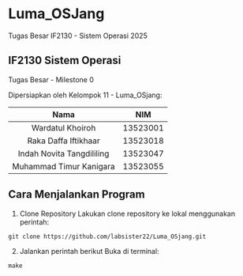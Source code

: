 # Luma_OSJang
Tugas Besar IF2130 - Sistem Operasi 2025
## IF2130 Sistem Operasi
Tugas Besar - Milestone 0

Dipersiapkan oleh Kelompok 11 - Luma_OSjang:

| Nama                      | NIM      |
|:-------------------------:|:--------:|
| Wardatul Khoiroh          | 13523001 |
| Raka Daffa Iftikhaar      | 13523018 |
| Indah Novita Tangdililing | 13523047 |
| Muhammad Timur Kanigara   | 13523055 |
## Cara Menjalankan Program
1. Clone Repository
Lakukan clone repository ke lokal menggunakan perintah:
```
git clone https://github.com/labsister22/Luma_OSjang.git
```
2. Jalankan perintah berikut
Buka di terminal:
```
make
```
